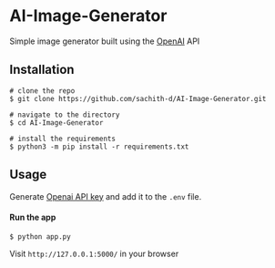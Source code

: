 # AI-Image-Generator

Simple image generator built using the [OpenAI](https://platform.openai.com/docs/guides/images/introduction) API

## Installation

```console
# clone the repo
$ git clone https://github.com/sachith-d/AI-Image-Generator.git

# navigate to the directory
$ cd AI-Image-Generator

# install the requirements
$ python3 -m pip install -r requirements.txt
```
## Usage
Generate [Openai API key](https://platform.openai.com/account/api-keys) and add it to the ```.env``` file.

#### Run the app

```console
$ python app.py
```
Visit ```http://127.0.0.1:5000/``` in your browser

